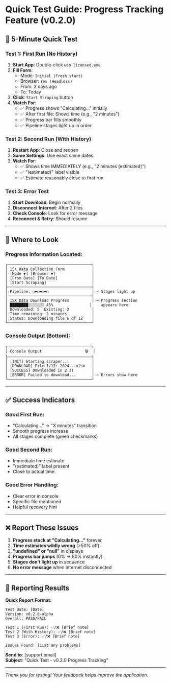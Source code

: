 # Quick Test Guide: Progress Tracking Feature (v0.2.0)

## 🚀 5-Minute Quick Test

### Test 1: First Run (No History)
1. **Start App**: Double-click `web-licensed.exe`
2. **Fill Form**:
   - Mode: `Initial (Fresh start)`
   - Browser: `Yes (Headless)`
   - From: 3 days ago
   - To: Today
3. **Click**: `Start Scraping` button
4. **Watch For**:
   - ✅ Progress shows "Calculating..." initially
   - ✅ After first file: Shows time (e.g., "2 minutes")
   - ✅ Progress bar fills smoothly
   - ✅ Pipeline stages light up in order

### Test 2: Second Run (With History)
1. **Restart App**: Close and reopen
2. **Same Settings**: Use exact same dates
3. **Watch For**:
   - ✅ Shows time IMMEDIATELY (e.g., "2 minutes (estimated)")
   - ✅ "(estimated)" label visible
   - ✅ Estimate reasonably close to first run

### Test 3: Error Test
1. **Start Download**: Begin normally
2. **Disconnect Internet**: After 2 files
3. **Check Console**: Look for error message
4. **Reconnect & Retry**: Should resume

---

## 📍 Where to Look

### Progress Information Located:
```
┌─────────────────────────────────────┐
│ ISX Data Collection Form            │
│ [Mode ▼] [Browser ▼]                │
│ [From Date] [To Date]               │
│ [Start Scraping]                    │
├─────────────────────────────────────┤
│ Pipeline: ○━○━○━○                   │ ← Stages light up
├─────────────────────────────────────┤
│ ISX Data Download Progress          │ ← Progress section
│ ████████░░░░░░░ 45%                │    appears here
│ Downloaded: 5  Existing: 2          │
│ Time remaining: 2 minutes           │
│ Status: Downloading file 6 of 12    │
└─────────────────────────────────────┘
```

### Console Output (Bottom):
```
┌─────────────────────────────────────┐
│ Console Output                   🗑  │
├─────────────────────────────────────┤
│ [INIT] Starting scraper...          │
│ [DOWNLOAD] File 1/12: 2024...xlsx   │
│ [SUCCESS] Downloaded in 2.3s        │
│ [ERROR] Failed to download...       │ ← Errors show here
└─────────────────────────────────────┘
```

---

## ✅ Success Indicators

### Good First Run:
- "Calculating..." → "X minutes" transition
- Smooth progress increase
- All stages complete (green checkmarks)

### Good Second Run:
- Immediate time estimate
- "(estimated)" label present
- Close to actual time

### Good Error Handling:
- Clear error in console
- Specific file mentioned
- Helpful recovery hint

---

## ❌ Report These Issues

1. **Progress stuck at "Calculating..."** forever
2. **Time estimates wildly wrong** (>50% off)
3. **"undefined" or "null"** in displays
4. **Progress bar jumps** (0% → 80% instantly)
5. **Stages don't light up** in sequence
6. **No error message** when internet disconnected

---

## 📧 Reporting Results

**Quick Report Format:**
```
Test Date: [Date]
Version: v0.2.0-alpha
Overall: PASS/FAIL

Test 1 (First Run): ✅/❌ [Brief note]
Test 2 (With History): ✅/❌ [Brief note]  
Test 3 (Error): ✅/❌ [Brief note]

Issues Found: [List any problems]
```

**Send to**: [support email]  
**Subject**: "Quick Test - v0.2.0 Progress Tracking"

---

*Thank you for testing! Your feedback helps improve the application.*